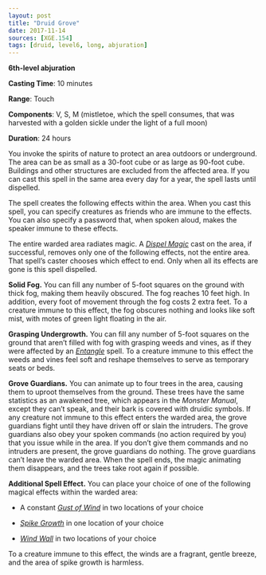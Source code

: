 ```yaml
---
layout: post
title: "Druid Grove"
date: 2017-11-14
sources: [XGE.154]
tags: [druid, level6, long, abjuration]
---
```


**6th-level abjuration**

**Casting Time**: 10 minutes

**Range**: Touch

**Components**: V, S, M (mistletoe, which the spell consumes, that was harvested with a golden sickle under the light of a full moon)

**Duration**: 24 hours

You invoke the spirits of nature to protect an area outdoors or underground. The area can be as small as a 30-foot cube or as large as 90-foot cube. Buildings and other structures are excluded from the affected area. If you can cast this spell in the same area every day for a year, the spell lasts until dispelled.

The spell creates the following effects within the area. When you cast this spell, you can specify creatures as friends who are immune to the effects. You can also specify a password that, when spoken aloud, makes the speaker immune to these effects.

The entire warded area radiates magic. A *[Dispel Magic](dispel-magic)* cast on the area, if successful, removes only one of the following effects, not the entire area. That spell’s caster chooses which effect to end. Only when all its effects are gone is this spell dispelled.

**Solid Fog.** You can fill any number of 5-foot squares on the ground with thick fog, making them heavily obscured. The fog reaches 10 feet high. In addition, every foot of movement through the fog costs 2 extra feet. To a creature immune to this effect, the fog obscures nothing and looks like soft mist, with motes of green light floating in the air.

**Grasping Undergrowth.** You can fill any number of 5-foot squares on the ground that aren’t filled with fog with grasping weeds and vines, as if they were affected by an *[Entangle](entangle)* spell. To a creature immune to this effect the weeds and vines feel soft and reshape themselves to serve as temporary seats or beds.

**Grove Guardians.** You can animate up to four trees in the area, causing them to uproot themselves from the ground. These trees have the same statistics as an awakened tree, which appears in the *Monster Manual*, except they can’t speak, and their bark is covered with druidic symbols. If any creature not immune to this effect enters the warded area, the grove guardians fight until they have driven off or slain the intruders. The grove guardians also obey your spoken commands (no action required by you) that you issue while in the area. If you don’t give them commands and no intruders are present, the grove guardians do nothing. The grove guardians can’t leave the warded area. When the spell ends, the magic animating them disappears, and the trees take root again if possible.

**Additional Spell Effect.** You can place your choice of one of the following magical effects within the warded area:

 * A constant *[Gust of Wind](gust-of-wind)* in two locations of your choice

 * *[Spike Growth](spike-growth)* in one location of your choice

 * *[Wind Wall](wind-wall)* in two locations of your choice

To a creature immune to this effect, the winds are a fragrant, gentle breeze, and the area of spike growth is harmless.
